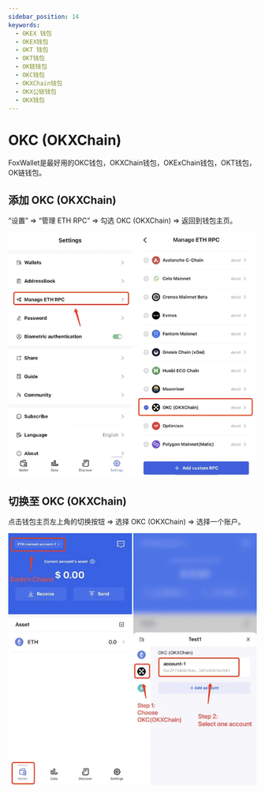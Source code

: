 ```yaml
---
sidebar_position: 14
keywords:
  - OKEX 钱包
  - OKEX钱包
  - OKT 钱包
  - OKT钱包
  - OK链钱包
  - OKC钱包
  - OKXChain钱包
  - OKX公链钱包
  - OKX钱包
---
```


# OKC (OKXChain)

FoxWallet是最好用的OKC钱包，OKXChain钱包，OKExChain钱包，OKT钱包，OK链钱包。

## 添加 OKC (OKXChain)

“设置” => “管理 ETH RPC” => 勾选 OKC (OKXChain) => 返回到钱包主页。

![](../img/add-okc.webp)

## 切换至 OKC (OKXChain)

点击钱包主页左上角的切换按钮 => 选择 OKC (OKXChain) => 选择一个账户。

![](../img/switch-okc.webp)